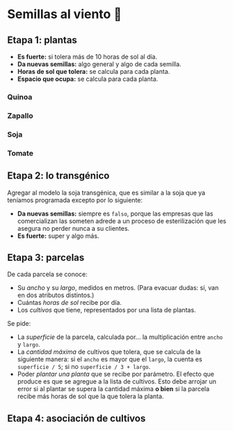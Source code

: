 # Semillas al viento 🌱

## Etapa 1: plantas

* **Es fuerte:** si tolera más de 10 horas de sol al día.
* **Da nuevas semillas:** algo general y algo de cada semilla.
* **Horas de sol que tolera:** se calcula para cada planta.
* **Espacio que ocupa:** se calcula para cada planta.

### Quinoa
### Zapallo
### Soja
### Tomate

## Etapa 2: lo transgénico

Agregar al modelo la soja transgénica, que es similar a la soja que ya teníamos programada excepto por lo siguiente:

* **Da nuevas semillas:** siempre es `falso`, porque las empresas que las comercializan las someten adrede a un proceso de esterilización que les asegura no perder nunca a su clientes.
* **Es fuerte:** super y algo más.

## Etapa 3: parcelas

De cada parcela se conoce:
* Su _ancho_ y su _largo_, medidos en metros. (Para evacuar dudas: sí, van en dos atributos distintos.)
* Cuántas _horas de sol_ recibe por día.
* Los _cultivos_ que tiene, representados por una lista de plantas.

Se pide:
* La _superficie_ de la parcela, calculada por... la multiplicación entre `ancho` y `largo`.
* La _cantidad máxima_ de cultivos que tolera, que se calcula de la siguiente manera: si el `ancho` es mayor que el `largo`, la cuenta es `superficie / 5`; si no `superficie / 3 + largo`.
* Poder _plantar una planta_ que se recibe por parámetro. El efecto que produce es que se agregue a la lista de cultivos. Esto debe arrojar un error si al plantar se supera la cantidad máxima **o bien** si la parcela recibe más horas de sol que la que tolera la planta.

## Etapa 4: asociación de cultivos
